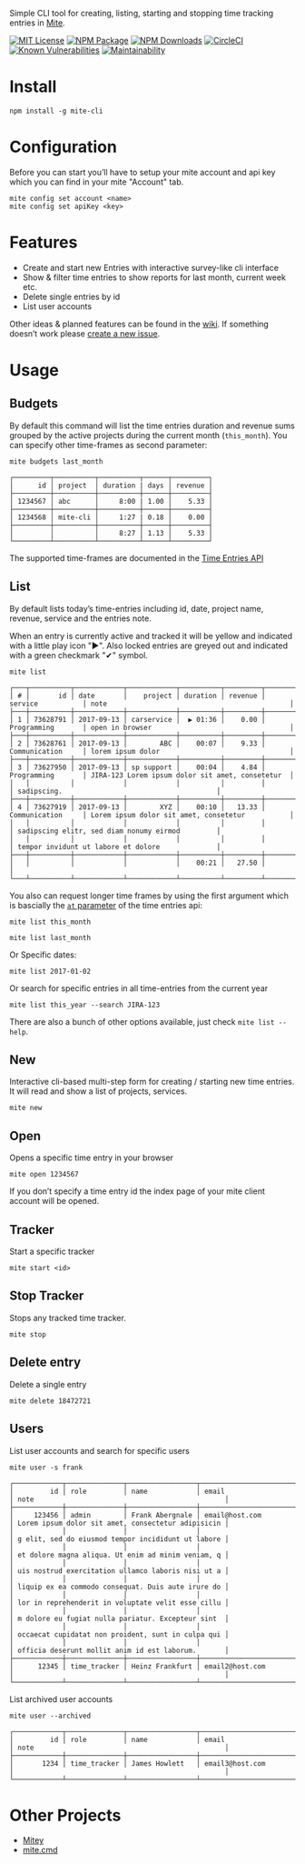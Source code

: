 Simple CLI tool for creating, listing, starting and stopping time tracking entries in [Mite](https://mite.yo.lk).

[![MIT License](https://badges.frapsoft.com/os/mit/mit.svg?v=102)](https://github.com/ellerbrock/open-source-badge/)
[![NPM Package](https://badge.fury.io/js/mite-cli.svg)](https://www.npmjs.com/package/mite-cli)
[![NPM Downloads](https://img.shields.io/npm/dt/mite-cli.svg)](https://www.npmjs.com/package/mite-cli)
[![CircleCI](https://circleci.com/gh/Ephigenia/mite-cli.svg?style=svg&circle-token=8a00e2583881798bec3a3062c4fbb531c5b7fa1a)](https://circleci.com/gh/Ephigenia/mite-cli)
[![Known Vulnerabilities](https://snyk.io/test/github/ephigenia/mite-cli/badge.svg)](https://snyk.io/test/github/ephigenia/mite-cli)
[![Maintainability](https://api.codeclimate.com/v1/badges/791e0126615bcd34a0e5/maintainability)](https://codeclimate.com/github/Ephigenia/mite-cli/maintainability)

# Install

    npm install -g mite-cli



# Configuration

Before you can start you’ll have to setup your mite account and api key which you can find in your mite "Account" tab.

    mite config set account <name>
    mite config set apiKey <key>


# Features

- Create and start new Entries with interactive survey-like cli interface
- Show & filter time entries to show reports for last month, current week etc.
- Delete single entries by id
- List user accounts

Other ideas & planned features can be found in the [wiki](./wiki). If something doesn’t work please [create a new issue](https://github.com/Ephigenia/mite-cli/issues).


# Usage

## Budgets

By default this command will list the time entries duration and revenue sums grouped by the active projects during the current month (`this_month`). You can specify other time-frames as second parameter:

    mite budgets last_month

    ┌─────────┬──────────┬──────────┬──────┬─────────┐
    │      id │ project  │ duration | days │ revenue │
    ├─────────┼──────────┼──────────┼──────┼─────────┤
    │ 1234567 │ abc      │     8:00 | 1.00 │    5.33 │
    ├─────────┼──────────┼──────────┼──────┼─────────┤
    │ 1234568 │ mite-cli │     1:27 | 0.18 │    0.00 │
    ├─────────┼──────────┼──────────┼──────┼─────────┤
    │         │          │     8:27 │ 1.13 │    5.33 │
    └─────────┴──────────┴──────────┴──────┴─────────┘

The supported time-frames are documented in the [Time Entries API](https://mite.yo.lk/en/api/time-entries.html)

## List

By default lists today’s time-entries including id, date, project name, revenue, service and the entries note.

When an entry is currently active and tracked it will be yellow and indicated with a little play icon "▶". Also locked entries are greyed out and indicated with a green checkmark "✔" symbol.

    mite list

    ┌───┬──────────┬────────────┬────────────┬──────────┬─────────┬───────────────────┬──────────────────────────────────────────────────┐
    │ # │       id │ date       │    project │ duration │ revenue │ service           │ note                                             │
    ├───┼──────────┼────────────┼────────────┼──────────┼─────────┼───────────────────┼──────────────────────────────────────────────────┤
    │ 1 │ 73628791 │ 2017-09-13 │ carservice │  ▶ 01:36 │    0.00 │ Programming       │ open in browser                                  │
    ├───┼──────────┼────────────┼────────────┼──────────┼─────────┼───────────────────┼──────────────────────────────────────────────────┤
    │ 2 │ 73628761 │ 2017-09-13 │        ABC │    00:07 │    9.33 │ Communication     │ lorem ipsum dolor                                │
    ├───┼──────────┼────────────┼────────────┼──────────┼─────────┼───────────────────┼──────────────────────────────────────────────────┤
    │ 3 │ 73627950 │ 2017-09-13 │ sp support │    00:04 │    4.84 │ Programming       │ JIRA-123 Lorem ipsum dolor sit amet, consetetur  │
    │   │          │            │            │          │         │                   │ sadipscing.                                      │
    ├───┼──────────┼────────────┼────────────┼──────────┼─────────┼───────────────────┼──────────────────────────────────────────────────┤
    │ 4 │ 73627919 │ 2017-09-13 │        XYZ │    00:10 │   13.33 │ Communication     │ Lorem ipsum dolor sit amet, consetetur           │
    │   │          │            │            │          │         │                   │ sadipscing elitr, sed diam nonumy eirmod         │
    │   │          │            │            │          │         │                   │ tempor invidunt ut labore et dolore              │
    ├───┼──────────┼────────────┼────────────┼──────────┼─────────┼───────────────────┴──────────────────────────────────────────────────┤
    │   │          │            │            │    00:21 │   27.50 │                                                                      │
    └───┴──────────┴────────────┴────────────┴──────────┴─────────┴──────────────────────────────────────────────────────────────────────┘

You also can request longer time frames by using the first argument which is bascially the [`at` parameter](https://mite.yo.lk/en/api/time-entries.html#list-all) of the time entries api:

    mite list this_month

    mite list last_month

Or Specific dates:

    mite list 2017-01-02

Or search for specific entries in all time-entries from the current year

    mite list this_year --search JIRA-123

There are also a bunch of other options available, just check `mite list --help`.

## New

Interactive cli-based multi-step form for creating / starting new time entries. It will read and show a list of projects, services.

    mite new

## Open

Opens a specific time entry in your browser

    mite open 1234567

If you don’t specify a time entry id the index page of your mite client account will be opened.

## Tracker

Start a specific tracker

    mite start <id>

## Stop Tracker

Stops any tracked time tracker.

    mite stop

## Delete entry

Delete a single entry

    mite delete 18472721

## Users

List user accounts and search for specific users

    mite user -s frank

    ┌────────────┬──────────────┬─────────────────┬─────────────────────────────┬────────────────────────────────────────────────────┐
    │         id │ role         │ name            │ email                       │ note                                               │
    ├────────────┼──────────────┼─────────────────┼─────────────────────────────┼────────────────────────────────────────────────────┤
    │     123456 │ admin        │ Frank Abergnale │ email@host.com              │ Lorem ipsum dolor sit amet, consectetur adipisicin │
    │            │              │                 │                             │ g elit, sed do eiusmod tempor incididunt ut labore │
    │            │              │                 │                             │ et dolore magna aliqua. Ut enim ad minim veniam, q │
    │            │              │                 │                             │ uis nostrud exercitation ullamco laboris nisi ut a │
    │            │              │                 │                             │ liquip ex ea commodo consequat. Duis aute irure do │
    │            │              │                 │                             │ lor in reprehenderit in voluptate velit esse cillu │
    │            │              │                 │                             │ m dolore eu fugiat nulla pariatur. Excepteur sint  │
    │            │              │                 │                             │ occaecat cupidatat non proident, sunt in culpa qui │
    │            │              │                 │                             │ officia deserunt mollit anim id est laborum.       │
    ├────────────┼──────────────┼─────────────────┼─────────────────────────────┼────────────────────────────────────────────────────┤
    │      12345 │ time_tracker │ Heinz Frankfurt │ email2@host.com             │                                                    │
    └────────────┴──────────────┴─────────────────┴─────────────────────────────┴────────────────────────────────────────────────────┘

List archived user accounts

    mite user --archived

    ┌────────────┬──────────────┬─────────────────┬─────────────────────────────┬────────────────────────────────────────────────────┐
    │         id │ role         │ name            │ email                       │ note                                               │
    ├────────────┼──────────────┼─────────────────┼─────────────────────────────┼────────────────────────────────────────────────────┤
    │       1234 │ time_tracker │ James Howlett   │ email3@host.com             │                                                    │
    └────────────┴──────────────┴─────────────────┴─────────────────────────────┴────────────────────────────────────────────────────┘


# Other Projects

- [Mitey](https://github.com/lionralfs/mitey)
- [mite.cmd](https://github.com/Overbryd/mite.cmd/tree/master)
